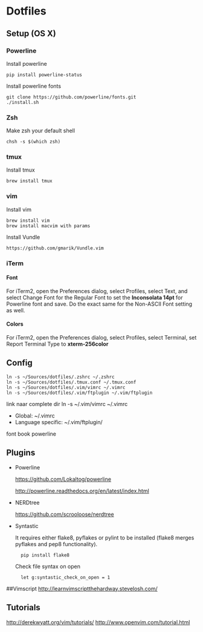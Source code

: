 # Dotfiles

## Setup (OS X)

### Powerline
Install powerline	


	pip install powerline-status
	
Install powerline fonts
	
	git clone https://github.com/powerline/fonts.git
	./install.sh


### Zsh
Make zsh your default shell

	chsh -s $(which zsh)

### tmux
Install tmux

	brew install tmux

### vim
Install vim

	brew install vim
	brew install macvim with params

Install Vundle

	https://github.com/gmarik/Vundle.vim
	
### iTerm

#### Font
For iTerm2, open the Preferences dialog, select Profiles, select Text, and select Change Font for the Regular Font to set the **Inconsolata 14pt** for Powerline font and save. Do the exact same for the Non-ASCII Font setting as well.

#### Colors
For iTerm2, open the Preferences dialog, select Profiles, select Terminal, set Report Terminal Type to **xterm-256color**





## Config

	ln -s ~/Sources/dotfiles/.zshrc ~/.zshrc
	ln -s ~/Sources/dotfiles/.tmux.conf ~/.tmux.conf
	ln -s ~/Sources/dotfiles/.vim/vimrc ~/.vimrc
	ln -s ~/Sources/dotfiles/.vim/ftplugin ~/.vim/ftplugin

link naar complete dir
			ln -s ~/.vim/vimrc ~/.vimrc


- Global: ~/.vimrc
- Language specific: ~/.vim/ftplugin/

 
font book powerline

## Plugins
- Powerline
	
	https://github.com/Lokaltog/powerline
	
	http://powerline.readthedocs.org/en/latest/index.html
- NERDtree
	
	https://github.com/scrooloose/nerdtree
	
- Syntastic
	
	It requires either flake8, pyflakes or pylint to be installed (flake8 merges pyflakes and pep8 functionality).
	
		pip install flake8
	
	Check file syntax on open
	
		let g:syntastic_check_on_open = 1

##Vimscript
http://learnvimscriptthehardway.stevelosh.com/

## Tutorials
http://derekwyatt.org/vim/tutorials/
http://www.openvim.com/tutorial.html


